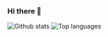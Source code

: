 ### Hi there 👋

<!--
**rishig2003/rishig2003** is a ✨ _special_ ✨ repository because its `README.md` (this file) appears on your GitHub profile.

Here are some ideas to get you started:

- 🔭 I’m currently working on ...
- 🌱 I’m currently learning ...
- 👯 I’m looking to collaborate on ...
- 🤔 I’m looking for help with ...
- 💬 Ask me about ...
- 📫 How to reach me: ...
- 😄 Pronouns: ...
- ⚡ Fun fact: ...
-->
![Github stats](https://github-readme-stats.vercel.app/api?username=rishig2003&count_private=true&show_icons=true&theme=radical)
![Top languages](https://github-readme-stats.vercel.app/api/top-langs/?username=RISHIG2003&show_icons=true&theme=radical)
